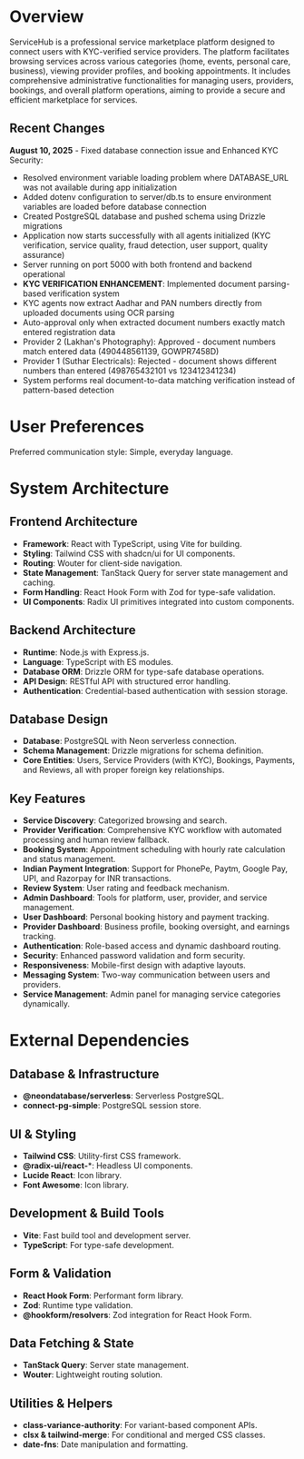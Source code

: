 # Overview

ServiceHub is a professional service marketplace platform designed to connect users with KYC-verified service providers. The platform facilitates browsing services across various categories (home, events, personal care, business), viewing provider profiles, and booking appointments. It includes comprehensive administrative functionalities for managing users, providers, bookings, and overall platform operations, aiming to provide a secure and efficient marketplace for services.

## Recent Changes

**August 10, 2025** - Fixed database connection issue and Enhanced KYC Security:
- Resolved environment variable loading problem where DATABASE_URL was not available during app initialization
- Added dotenv configuration to server/db.ts to ensure environment variables are loaded before database connection
- Created PostgreSQL database and pushed schema using Drizzle migrations
- Application now starts successfully with all agents initialized (KYC verification, service quality, fraud detection, user support, quality assurance)
- Server running on port 5000 with both frontend and backend operational
- **KYC VERIFICATION ENHANCEMENT**: Implemented document parsing-based verification system
- KYC agents now extract Aadhar and PAN numbers directly from uploaded documents using OCR parsing
- Auto-approval only when extracted document numbers exactly match entered registration data
- Provider 2 (Lakhan's Photography): Approved - document numbers match entered data (490448561139, GOWPR7458D)
- Provider 1 (Suthar Electricals): Rejected - document shows different numbers than entered (498765432101 vs 123412341234)
- System performs real document-to-data matching verification instead of pattern-based detection

# User Preferences

Preferred communication style: Simple, everyday language.

# System Architecture

## Frontend Architecture
- **Framework**: React with TypeScript, using Vite for building.
- **Styling**: Tailwind CSS with shadcn/ui for UI components.
- **Routing**: Wouter for client-side navigation.
- **State Management**: TanStack Query for server state management and caching.
- **Form Handling**: React Hook Form with Zod for type-safe validation.
- **UI Components**: Radix UI primitives integrated into custom components.

## Backend Architecture
- **Runtime**: Node.js with Express.js.
- **Language**: TypeScript with ES modules.
- **Database ORM**: Drizzle ORM for type-safe database operations.
- **API Design**: RESTful API with structured error handling.
- **Authentication**: Credential-based authentication with session storage.

## Database Design
- **Database**: PostgreSQL with Neon serverless connection.
- **Schema Management**: Drizzle migrations for schema definition.
- **Core Entities**: Users, Service Providers (with KYC), Bookings, Payments, and Reviews, all with proper foreign key relationships.

## Key Features
- **Service Discovery**: Categorized browsing and search.
- **Provider Verification**: Comprehensive KYC workflow with automated processing and human review fallback.
- **Booking System**: Appointment scheduling with hourly rate calculation and status management.
- **Indian Payment Integration**: Support for PhonePe, Paytm, Google Pay, UPI, and Razorpay for INR transactions.
- **Review System**: User rating and feedback mechanism.
- **Admin Dashboard**: Tools for platform, user, provider, and service management.
- **User Dashboard**: Personal booking history and payment tracking.
- **Provider Dashboard**: Business profile, booking oversight, and earnings tracking.
- **Authentication**: Role-based access and dynamic dashboard routing.
- **Security**: Enhanced password validation and form security.
- **Responsiveness**: Mobile-first design with adaptive layouts.
- **Messaging System**: Two-way communication between users and providers.
- **Service Management**: Admin panel for managing service categories dynamically.

# External Dependencies

## Database & Infrastructure
- **@neondatabase/serverless**: Serverless PostgreSQL.
- **connect-pg-simple**: PostgreSQL session store.

## UI & Styling
- **Tailwind CSS**: Utility-first CSS framework.
- **@radix-ui/react-***: Headless UI components.
- **Lucide React**: Icon library.
- **Font Awesome**: Icon library.

## Development & Build Tools
- **Vite**: Fast build tool and development server.
- **TypeScript**: For type-safe development.

## Form & Validation
- **React Hook Form**: Performant form library.
- **Zod**: Runtime type validation.
- **@hookform/resolvers**: Zod integration for React Hook Form.

## Data Fetching & State
- **TanStack Query**: Server state management.
- **Wouter**: Lightweight routing solution.

## Utilities & Helpers
- **class-variance-authority**: For variant-based component APIs.
- **clsx & tailwind-merge**: For conditional and merged CSS classes.
- **date-fns**: Date manipulation and formatting.